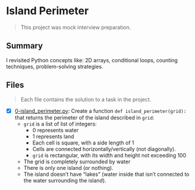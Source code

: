 # Island Perimeter

> This project was mock interview preparation.

## Summary

I revisited Python concepts like: 2D arrays, conditional loops, counting techniques, problem-solving strategies.

## Files

> Each file contains the solution to a task in the project.

- [x] [0-island_perimeter.py](https://github.com/Ebube-Ochemba/alx-interview/blob/main/0x09-island_perimeter/0-island_perimeter.py): Create a function `def island_perimeter(grid):` that returns the perimeter of the island described in `grid`:
  - `grid` is a list of list of integers:
    - 0 represents water
    - 1 represents land
    - Each cell is square, with a side length of 1
    - Cells are connected horizontally/vertically (not diagonally).
    - `grid` is rectangular, with its width and height not exceeding 100
  - The grid is completely surrounded by water
  - There is only one island (or nothing).
  - The island doesn’t have “lakes” (water inside that isn’t connected to the water surrounding the island).
